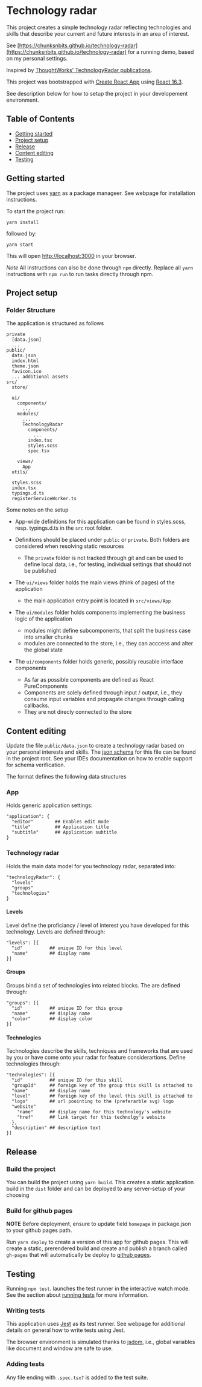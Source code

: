 
# Technology radar

This project creates a simple technology radar reflecting technologies and skills that describe your current and future interests in an area of interest.

See [https://chunksnbits.github.io/technology-radar](https://chunksnbits.github.io/technology-radar) for a running demo, based on my personal settings.

Inspired by [ThoughtWorks' TechnologyRadar publications](https://www.thoughtworks.com/de/radar).

This project was bootstrapped with [Create React App](https://github.com/facebookincubator/create-react-app) using [React 16.3](https://5b05c94e0733d530fd1fafe0--reactjs.netlify.com/).

See description below for how to setup the project in your developement environment.

## Table of Contents

- [Getting started](#getting-started)
- [Project setup](#project-setup)
- [Release](#release)
- [Content editing](#content-editing)
- [Testing](#testing)

## Getting started

The project uses [yarn](https://yarnpkg.com/lang/en/) as a package manageer.
See webpage for installation instructions.

To start the project run:

`yarn install`

followed by:

`yarn start`

This will open [http://localhost:3000](http://localhost:3000) in your browser.

*Note* All instructions can also be done through `npm` directly. Replace all `yarn` instructions with `npm run` to run tasks directly through npm.

## Project setup
### Folder Structure

The application is structured as follows

```
private
  [data.json]
  ...
public/
  data.json
  index.html
  theme.json
  favicon.ico
  ... additional assets
src/
  store/

  ui/
    components/
      ...
    modules/
      ...
      TechnologyRadar
        components/
          ...
        index.tsx
        styles.scss
        spec.tsx

    views/
      App
  utils/

  styles.scss
  index.tsx
  typings.d.ts
  registerServiceWorker.ts
```

Some notes on the setup

* App-wide definitions for this application can be found in styles.scss, resp. typings.d.ts in the `src` root folder.
* Definitions should be placed under `public` or `private`. Both folders are considered when resolving static resources
  - The `private` folder is not tracked through git and can be used to define local data, i.e., for testing, individual settings that should not be published

* The `ui/views` folder holds the main views (think of pages) of the application
  - the main application entry point is located in `src/views/App`
* The `ui/modules` folder holds components implementing the business logic of the application
  - modules might define subcomponents, that split the business case into smaller chunks
  - modules are connected to the store, i.e., they can acccess and alter the global state
* The `ui/components` folder holds generic, possibly reusable interface components
  - As far as possible components are defined as React PureComponents
  - Components are solely defined through input / output, i.e., they consume input variables and propagate changes through calling callbacks.
  - They are not direcly connected to the store

## Content editing

Update the file `public/data.json` to create a technology radar based on your personal interests and skills.
The [json schema](http://json-schema.org/) for this file can be found in the project root. See your IDEs documentation on how to enable support for schema verification.

The format defines the following data structures

### App

Holds generic application settings:

```
"application": {
  "editor"        ## Enables edit mode
  "title"         ## Application title
  "subtitle"      ## Application subtitle
}
```

### Technology radar

Holds the main data model for you technology radar, separated into:

```
"technologyRadar": {
  "levels"
  "groups"
  "technologies"
}
```

#### Levels

Level define the proficiancy / level of interest you have developed for this technology.
Levels are defined through:

```
"levels": [{
  "id"          ## unique ID for this level
  "name"        ## display name
}]
```

#### Groups

Groups bind a set of technologies into related blocks. The are defined through:

```
"groups": [{
  "id"          ## unique ID for this group
  "name"        ## display name
  "color"       ## display color
}]
```

#### Technologies

Technologies describe the skills, techniques and frameworks that are used by you or have come onto your radar for feature considerartions.
Define technologies through:

```
"technologies": [{
  "id"          ## unique ID for this skill
  "groupId"     ## foreign key of the group this skill is attached to
  "name"        ## display name
  "level"       ## foreign key of the level this skill is attached to
  "logo"        ## url poointing to the (preferarble svg) logo
  "website"
    "name"      ## display name for this technology's website
    "href"      ## link target for this technolgy's website
  },
  "description" ## description text
}]

```

## Release

### Build the project

You can build the project using `yarn build`.
This creates a static application build in the `dist` folder and can be deployed to any server-setup of your choosing

### Build for github pages

**NOTE** Before deployment, ensure to update field `homepage` in package.json to your github pages path.

Run `yarn deploy` to create a version of this app for github pages. This will create a static, prerendered build and create and publish a branch called `gh-pages` that will automatically be deploy to [github pages](https://pages.github.com/).

## Testing

Running `npm test`. launches the test runner in the interactive watch mode.
See the section about [running tests](#running-tests) for more information.

### Writing tests

This application uses [Jest](https://facebook.github.io/jest/) as its test runner.
See webpage for additional details on general how to write tests using Jest.

The browser environment is simulated thanks to [jsdom](https://github.com/tmpvar/jsdom), i.e., global variables like document and window are safe to use.

### Adding tests

Any file ending with `.spec.tsx?` is added to the test suite.
